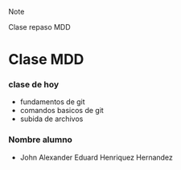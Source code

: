 >[!NOTE]
> Clase repaso MDD
# Clase MDD

### clase de hoy

- fundamentos de git
- comandos basicos de git
- subida de archivos

### Nombre alumno
- John Alexander Eduard Henriquez Hernandez


